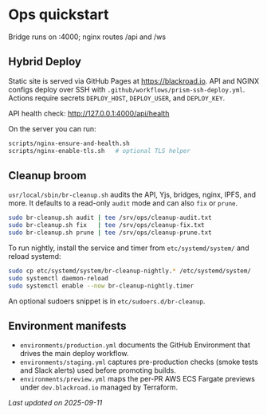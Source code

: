 # Ops quickstart
Bridge runs on :4000; nginx routes /api and /ws

## Hybrid Deploy

Static site is served via GitHub Pages at https://blackroad.io.
API and NGINX configs deploy over SSH with `.github/workflows/prism-ssh-deploy.yml`.
Actions require secrets `DEPLOY_HOST`, `DEPLOY_USER`, and `DEPLOY_KEY`.

API health check: http://127.0.0.1:4000/api/health

On the server you can run:

```sh
scripts/nginx-ensure-and-health.sh
scripts/nginx-enable-tls.sh   # optional TLS helper
```

## Cleanup broom

`usr/local/sbin/br-cleanup.sh` audits the API, Yjs, bridges, nginx, IPFS, and more. It defaults to a read-only `audit` mode and can also `fix` or `prune`.

```sh
sudo br-cleanup.sh audit | tee /srv/ops/cleanup-audit.txt
sudo br-cleanup.sh fix   | tee /srv/ops/cleanup-fix.txt
sudo br-cleanup.sh prune | tee /srv/ops/cleanup-prune.txt
```

To run nightly, install the service and timer from `etc/systemd/system/` and reload systemd:

```sh
sudo cp etc/systemd/system/br-cleanup-nightly.* /etc/systemd/system/
sudo systemctl daemon-reload
sudo systemctl enable --now br-cleanup-nightly.timer
```

An optional sudoers snippet is in `etc/sudoers.d/br-cleanup`.

## Environment manifests

- `environments/production.yml` documents the GitHub Environment that drives the main deploy workflow.
- `environments/staging.yml` captures pre-production checks (smoke tests and Slack alerts) used before promoting builds.
- `environments/preview.yml` maps the per-PR AWS ECS Fargate previews under `dev.blackroad.io` managed by Terraform.


_Last updated on 2025-09-11_
